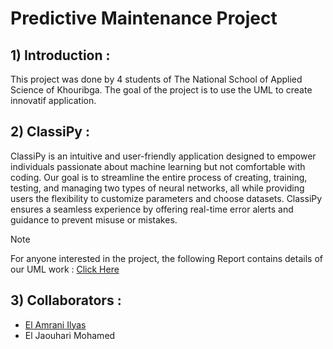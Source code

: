 # Predictive Maintenance Project

## 1) Introduction : 

This project was done by 4 students of The National School of Applied Science of Khouribga. The goal of the project is to use the UML to create innovatif application.

## 2) ClassiPy :
ClassiPy is an intuitive and user-friendly application designed to empower individuals passionate about machine learning but not comfortable with coding. Our goal is to streamline the entire process of creating, training, testing, and managing two types of neural networks, all while providing users the flexibility to customize parameters and choose datasets. ClassiPy ensures a seamless experience by offering real-time error alerts and guidance to prevent misuse or mistakes.

> [!NOTE]
> For anyone interested in the project, the following Report contains details of our UML work : [Click Here](file:///C:/Users/eljao/Downloads/Rapport%20UML.pdf)

## 3) Collaborators :

- [El Amrani Ilyas](https://github.com/ELilyasamrani)
- El Jaouhari Mohamed
